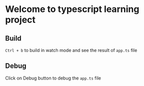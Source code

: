 # Welcome to typescript learning project

## Build

`Ctrl + b` to build in watch mode and see the result of `app.ts` file

## Debug

Click on Debug button to debug the `app.ts` file
